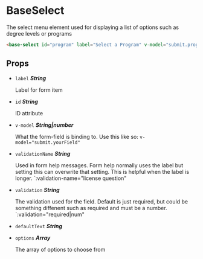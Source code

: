 
# BaseSelect
The select menu element used for displaying a list of options
such as degree levels or programs

```html
<base-select id="program" label="Select a Program" v-model="submit.program" :options="programs"/>
```

## Props


- `label` ***String***

  Label for form item

- `id` ***String***

  ID attribute

- `v-model` ***String|number***

  What the form-field is binding to.
Use this like so: `v-model="submit.yourField"`

- `validationName` ***String***

  Used in form help messages.
Form help normally uses the label but setting this can overwrite that setting.
This is helpful when the label is longer. `:validation-name="license question"

- `validation` ***String***

  The validation used for the field. Default is just required,
but could be something diffenent such as required and must be a number.
`:validation="required|num"

- `defaultText` ***String***

  

- `options` ***Array***

  The array of options to choose from







